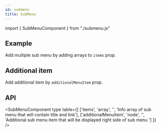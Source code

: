 ```yaml
---
id: submenu
title: SubMenu
---
```


import { SubMenuComponent } from "./submenu.js"

## Example

<p>Add multiple sub menu by adding arrays to <code>items</code> prop. </p>
<SubMenuComponent />

## Additional item

<p>Add additional item by <code>additionalMenuItem</code> prop. </p>
<SubMenuComponent add />

## API

<SubMenuComponent type table={[
['items', 'array', '', 'Info array of sub menu that will contain title and link'],
['additionalMenuItem', 'node', '', 'Additional sub menu item that will be displayed right side of sub menu ']
]} />
